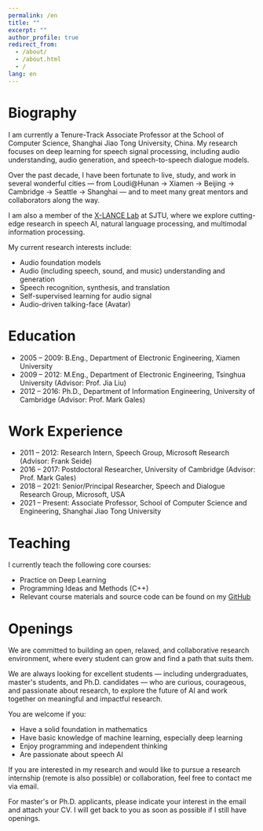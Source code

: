 ```yaml
---
permalink: /en
title: ""
excerpt: ""
author_profile: true
redirect_from: 
  - /about/
  - /about.html
  - /
lang: en
---
```

<span class='anchor' id='about-me'></span>

# Biography

I am currently a Tenure-Track Associate Professor at the School of Computer Science, Shanghai Jiao Tong University, China. My research focuses on deep learning for speech signal processing, including audio understanding, audio generation, and speech-to-speech dialogue models. 

Over the past decade, I have been fortunate to live, study, and work in several wonderful cities — from Loudi@Hunan → Xiamen → Beijing → Cambridge → Seattle → Shanghai — and to meet many great mentors and collaborators along the way.

I am also a member of the [X-LANCE Lab](https://x-lance.github.io/zh/) at SJTU, where we explore cutting-edge research in speech AI, natural language processing, and multimodal information processing.

My current research interests include:

- Audio foundation models  
- Audio (including speech, sound, and music) understanding and generation   
- Speech recognition, synthesis, and translation  
- Self-supervised learning for audio signal  
- Audio-driven talking-face (Avatar)   

# Education

- 2005 – 2009: B.Eng., Department of Electronic Engineering, Xiamen University  
- 2009 – 2012: M.Eng., Department of Electronic Engineering, Tsinghua University (Advisor: Prof. Jia Liu)  
- 2012 – 2016: Ph.D., Department of Information Engineering, University of Cambridge (Advisor: Prof. Mark Gales)  

# Work Experience

- 2011 – 2012: Research Intern, Speech Group, Microsoft Research (Advisor: Frank Seide)  
- 2016 – 2017: Postdoctoral Researcher, University of Cambridge (Advisor: Prof. Mark Gales)  
- 2018 – 2021: Senior/Principal Researcher, Speech and Dialogue Research Group, Microsoft, USA  
- 2021 – Present: Associate Professor, School of Computer Science and Engineering, Shanghai Jiao Tong University  

# Teaching

I currently teach the following core courses:

- Practice on Deep Learning  
- Programming Ideas and Methods (C++)  
- Relevant course materials and source code can be found on my [GitHub](https://github.com/)  

<!-- Note: Only completed industry projects are listed -->  

# Openings

We are committed to building an open, relaxed, and collaborative research environment, where every student can grow and find a path that suits them.

We are always looking for excellent students — including undergraduates, master's students, and Ph.D. candidates — who are curious, courageous, and passionate about research, to explore the future of AI and work together on meaningful and impactful research.

You are welcome if you:

- Have a solid foundation in mathematics  
- Have basic knowledge of machine learning, especially deep learning  
- Enjoy programming and independent thinking  
- Are passionate about speech AI  

If you are interested in my research and would like to pursue a research internship (remote is also possible) or collaboration, feel free to contact me via email.

For master's or Ph.D. applicants, please indicate your interest in the email and attach your CV. I will get back to you as soon as possible if I still have openings.



